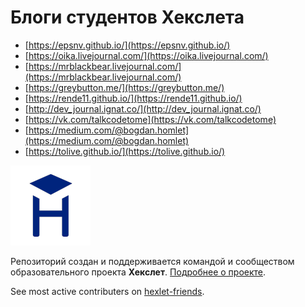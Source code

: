 # Блоги студентов Хекслета

* [https://epsnv.github.io/](https://epsnv.github.io/)
* [https://oika.livejournal.com/](https://oika.livejournal.com/)
* [https://mrblackbear.livejournal.com/](https://mrblackbear.livejournal.com/)
* [https://greybutton.me/](https://greybutton.me/)
* [https://rende11.github.io/](https://rende11.github.io/)
* [http://dev_journal.ignat.co/](http://dev_journal.ignat.co/)
* [https://vk.com/talkcodetome](https://vk.com/talkcodetome)
* [https://medium.com/@bogdan.homlet](https://medium.com/@bogdan.homlet)
* [https://tolive.github.io/](https://tolive.github.io/)

[![Hexlet Ltd. logo](https://raw.githubusercontent.com/Hexlet/assets/master/images/hexlet_logo128.png)](https://ru.hexlet.io/pages/about?utm_source=github&utm_medium=link&utm_campaign=hexlet-blogs)

Репозиторий создан и поддерживается командой и сообществом образовательного проекта **Хекслет**. [Подробнее о проекте](https://ru.hexlet.io/pages/about?utm_source=github&utm_medium=link&utm_campaign=hexlet-blogs).

See most active contributers on [hexlet-friends](https://friends.hexlet.io/).
